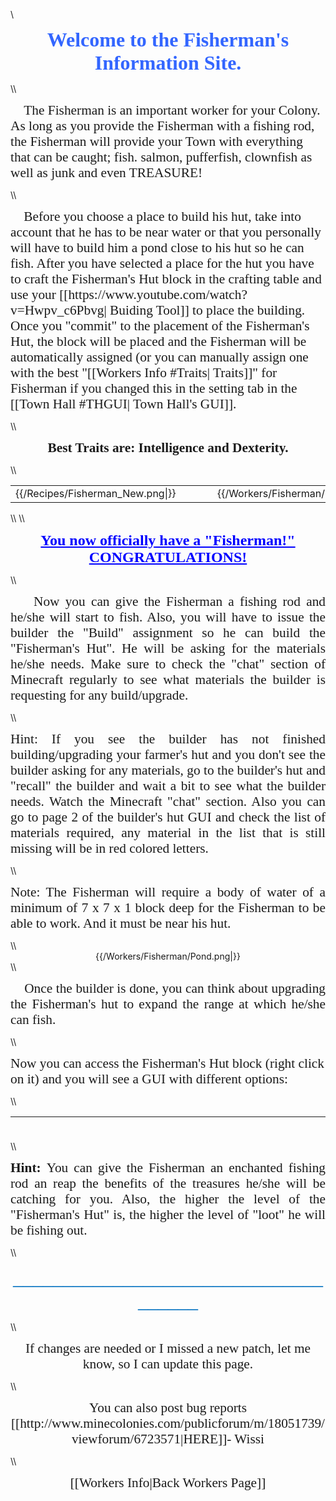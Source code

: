 \\
<p style="text-align: center;" align="center"><span style="font-family: times new roman,times;"><strong><span style="font-size: 24pt; color: #3366ff;">Welcome to the Fisherman's Information Site.</span></strong></span></p>
\\
<p><span style="font-family: 'Times New Roman',serif; font-size: 16pt;">&nbsp;&nbsp;&nbsp;&nbsp;The Fisherman is an important worker for your Colony. As long as you provide the Fisherman with a fishing rod, the Fisherman will provide your Town with everything that can be caught; fish. salmon, pufferfish, clownfish as well as junk and even TREASURE!</span></p>
\\
<p><span style="font-size: 16pt; font-family: times new roman,times;">&nbsp;&nbsp;&nbsp;&nbsp;Before you choose a place to build his hut, take into account that he has to be near water or that you personally will have to build him a pond close to his hut so he can fish. After you have selected a place for the hut you have to craft the Fisherman's Hut block in the crafting table and use your [[https://www.youtube.com/watch?v=Hwpv_c6Pbvg| Buiding Tool]] to place the building. Once you "commit" to the placement of the Fisherman's Hut, the block will be placed and the Fisherman will be automatically assigned (or you can manually assign one with the best "[[Workers Info #Traits| Traits]]" for Fisherman if you changed this in the setting tab in the [[Town Hall #THGUI| Town Hall's GUI]].</span></p>
\\
<p align="center"><span style="font-family: times new roman,times;"><strong><span style="font-size: 16pt;">Best Traits are: Intelligence and Dexterity.</span></strong></span></p>
\\
<center>
<table>
<tr>
<td>{{/Recipes/Fisherman_New.png|}}</td>
<td>&nbsp;&nbsp;&nbsp;&nbsp;&nbsp;&nbsp;&nbsp;&nbsp;</td>
<td>{{/Workers/Fisherman/Fisherman_block_Crop.png|}}</td>
<td>&nbsp;&nbsp;&nbsp;&nbsp;&nbsp;&nbsp;&nbsp;&nbsp;</td>
<td>{{/Workers/Fisherman/Fisherman_Crop.png|}}</td>
</tr>
</table>
</center>
\\
\\
<p style="text-align: center;"><span style="color: #0000ff; font-size: 18pt; font-family: times new roman,times;"><strong><span style="text-decoration: underline;">You now officially have a "Fisherman!" CONGRATULATIONS!</span></strong></span></p>
\\
<p style="text-align: justify;"><span style="font-size: 16pt; font-family: times new roman,times;">&nbsp;&nbsp;&nbsp;&nbsp;Now you can give the Fisherman a fishing rod and he/she will start to fish. Also, you will have to issue the builder the "Build" assignment so he can build the "Fisherman's Hut". He will be asking for the materials he/she needs. Make sure to check the "chat" section of Minecraft regularly to see what materials the builder is requesting for any build/upgrade.</span></p>
\\
<p style="text-align: justify;"><span style="font-size: 16pt; font-family: times new roman,times;">Hint: If you see the builder has not finished building/upgrading your farmer's hut and you don't see the builder asking for any materials, go to the builder's hut and "recall" the builder and wait a bit to see what the builder needs. Watch the Minecraft "chat" section. Also you can go to page 2 of the builder's hut GUI and check the list of materials required, any material in the list that is still missing will be in red colored letters.</span></p>
\\
<p style="text-align: justify;"><span style="font-size: 16pt; font-family: times new roman,times;">Note: The Fisherman will require a body of water of a minimum of 7 x 7 x 1 block deep for the Fisherman to be able to work. And it must be near his hut.</span></p>
\\
<center>{{/Workers/Fisherman/Pond.png|}}</center>
\\
<p style="text-align: justify;"><span style="font-size: 16pt; font-family: times new roman,times;">&nbsp;&nbsp;&nbsp;&nbsp;Once the builder is done, you can think about upgrading the Fisherman's hut to expand the range at which he/she can fish.</span></p>
\\
<p><span style="font-size: 16pt; font-family: times new roman,times;">Now you can access the Fisherman's Hut block (right click on it) and you will see a GUI with different options:</span></p>
\\
<table width="1106" height="23">
<tbody>
<tr>
<td style="width: 500px;">
<p style="text-align: justify;"><span style="font-size: 16pt; font-family: times new roman,times;">&nbsp;&nbsp;&nbsp;&nbsp; The Worker assigned and his/her Level. (the Worker levels up in time by doing his/her work. The higher the level the faster and more efficient he/she will be). And the buttons: <br /></span></p>
<ul style="list-style-type: square;">
<li style="text-align: justify;"><span style="font-size: 16pt; font-family: times new roman,times;"><span style="text-decoration: underline;">Fire/Hire Worker.</span>- If you think you have a better Citizen for the job with better skills or "Traits"</span></li>
</ul>
<ul style="list-style-type: square;">
<li style="text-align: justify;"><span style="font-size: 16pt; font-family: times new roman,times;"><span style="text-decoration: underline;">Recall Worker.-</span> If the builder gets stuck somewhere, or you just want to see what the builder has or give the builder something directly.</span></li>
</ul>
<ul style="list-style-type: square;">
<li style="text-align: justify;"><span style="font-size: 16pt; font-family: times new roman,times;"><span style="text-decoration: underline;">Build/Upgrade Building.-</span> to create the build/upgrade work order for this building.</span></li>
</ul>
<ul style="list-style-type: square;">
<li style="text-align: justify;"><span style="font-size: 16pt; font-family: times new roman,times;"><span style="text-decoration: underline;">Repair Building.-</span> So the builder can recreate the original building (at the current level) and fix any broken, missing, unwanted addons to the original building.</span></li>
</ul>
<ul style="list-style-type: square;">
<li style="text-align: justify;"><span style="font-size: 16pt; font-family: times new roman,times;"><span style="text-decoration: underline;">Inventory.-</span> This is the most important button. Here you can access the buildings storage from where the "Worker" takes and deposits materials, tools and anything he/she finds along the way (citizens will pickup anything in their path that is considered a "drop"; saplings, seeds, rotten flesh, bones, arrows, etc.).</span></li>
</ul>
</td>
<td style="width: 20px;"></td>
<td>{{/Workers/Fisherman/GUI.png|}}</td>
</tr>
</tbody>
</table>
\\
<p style="text-align: justify;"><span style="font-size: 16pt; font-family: times new roman,times;"><strong>Hint:</strong>&nbsp;You can give the Fisherman an enchanted fishing rod an reap the benefits of the treasures he/she will be catching for you. Also, the higher the level of the "Fisherman's Hut" is, the higher the level of "loot" he will be fishing out.</span></p>
\\
<p style="text-align: center;"><span style="font-family: 'Times New Roman',serif; font-size: 24.0pt; color: #0070c0;">_____________________________________</span></p>
\\
<p style="text-align: center;"><span style="font-size: 16pt; font-family: times new roman,times;">If changes are needed or I missed a new patch, let me know, so I can update this page.</span><p>
\\
<p style="text-align: center;"><span style="font-size: 16pt; font-family: times new roman,times;">You can also post bug reports [[http://www.minecolonies.com/publicforum/m/18051739/viewforum/6723571|HERE]]- Wissi</span><p>
\\
<p style="text-align: center;"><span style="font-size: 16pt; font-family: times new roman,times;">[[Workers Info|Back Workers Page]]</span><p>
